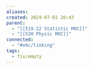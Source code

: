 ```yaml
---
aliases: 
created: 2024-07-01 20:43
parent:
  - "[[519.22 Statistic MOC]]"
  - "[[530 Physic MOC]]"
connected:
  - "#обс/linking"
tags:
  - fix/empty
---
```

